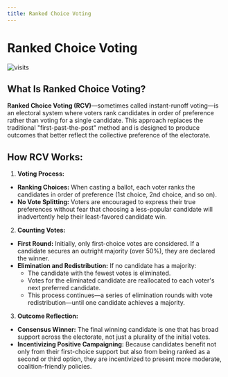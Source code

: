 ```yaml
---
title: Ranked Choice Voting
---
```


# Ranked Choice Voting

![visits](https://visit-counter.vercel.app/counter.png?page=https%3A%2F%2Fselwynpolit.github.io%2Fdemo2%2Franked_choice_voting&s=16&c=030303&bg=00000000&no=5&ff=electrolize&tb=&ta=+Views)


## What Is Ranked Choice Voting?

**Ranked Choice Voting (RCV)**—sometimes called instant-runoff voting—is an electoral system where voters rank candidates in order of preference rather than voting for a single candidate. This approach replaces the traditional "first-past-the-post" method and is designed to produce outcomes that better reflect the collective preference of the electorate.

## How RCV Works:

1. **Voting Process:**
- **Ranking Choices:** When casting a ballot, each voter ranks the candidates in order of preference (1st choice, 2nd choice, and so on).
- **No Vote Splitting:** Voters are encouraged to express their true preferences without fear that choosing a less-popular candidate will inadvertently help their least-favored candidate win.

2. **Counting Votes:**
- **First Round:** Initially, only first-choice votes are considered. If a candidate secures an outright majority (over 50%), they are declared the winner.
- **Elimination and Redistribution:** If no candidate has a majority:
    - The candidate with the fewest votes is eliminated.
    - Votes for the eliminated candidate are reallocated to each voter's next preferred candidate.
    - This process continues—a series of elimination rounds with vote redistribution—until one candidate achieves a majority.

3. **Outcome Reflection:**
- **Consensus Winner:** The final winning candidate is one that has broad support across the electorate, not just a plurality of the initial votes.
- **Incentivizing Positive Campaigning:** Because candidates benefit not only from their first-choice support but also from being ranked as a second or third option, they are incentivized to present more moderate, coalition-friendly policies.



